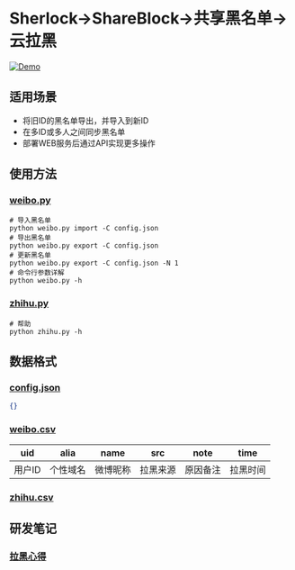 # Sherlock→ShareBlock→共享黑名单→云拉黑

[![Demo](https://img.shields.io/badge/link-demo-brightgreen.svg?style=plastic)](https://blocking.azurewebsites.net/)

## 适用场景

* 将旧ID的黑名单导出，并导入到新ID
* 在多ID或多人之间同步黑名单
* 部署WEB服务后通过API实现更多操作

## 使用方法

### [weibo.py](weibo.py)

```console
# 导入黑名单
python weibo.py import -C config.json
# 导出黑名单
python weibo.py export -C config.json
# 更新黑名单
python weibo.py export -C config.json -N 1
# 命令行参数详解
python weibo.py -h
```

### [zhihu.py](zhihu.py)

```console
# 帮助
python zhihu.py -h
```

## 数据格式

### [config.json](config.json)

```json
{}
```

### [weibo.csv](weibo.csv)

uid | alia | name | src | note | time
:-: | :-: | :-: | :-: | :-: | :-:
用户ID | 个性域名 | 微博昵称 | 拉黑来源 | 原因备注 | 拉黑时间

### [zhihu.csv](zhihu.csv)

## 研发笔记
### [拉黑心得](notes.md)
